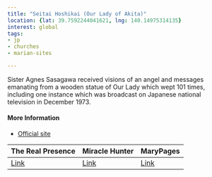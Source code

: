 ```yaml
---
title: "Seitai Hoshikai (Our Lady of Akita)"
location: {lat: 39.7592244041621, lng: 140.14975314135}
interest: global
tags:
- jp
- churches
- marian-sites

---
```



Sister Agnes Sasagawa received visions of an angel and messages emanating from a wooden statue of Our Lady which wept 101 times, including one instance which was broadcast on Japanese national television in December 1973.

#### More Information

* [Official site](https://www.seitaihoshikai.com/)


| The Real Presence | Miracle Hunter | MaryPages |
| --- | --- | --- |
| [Link](http://www.therealpresence.org/eucharst/misc/BVM/01_AKITA_60x96.pdf) | [Link](https://www.miraclehunter.com/marian_apparitions/approved_apparitions/akita/index.html) | [Link](https://www.marypages.com/akita-(japan)-en.html) |





